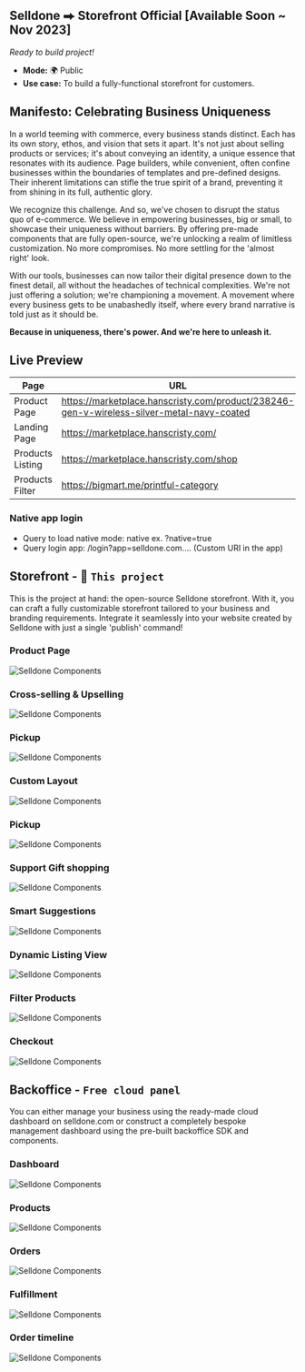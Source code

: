 ## Selldone ⮕ Storefront Official [Available Soon ~ Nov 2023]
_Ready to build project!_


* **Mode:** 🌍 Public
* **Use case:** To build a fully-functional storefront for customers.

## Manifesto: Celebrating Business Uniqueness

In a world teeming with commerce, every business stands distinct. Each has its own story, ethos, and vision that sets it apart. It's not just about selling products or services; it's about conveying an identity, a unique essence that resonates with its audience.
Page builders, while convenient, often confine businesses within the boundaries of templates and pre-defined designs. Their inherent limitations can stifle the true spirit of a brand, preventing it from shining in its full, authentic glory.

We recognize this challenge. And so, we've chosen to disrupt the status quo of e-commerce. We believe in empowering businesses, big or small, to showcase their uniqueness without barriers. By offering pre-made components that are fully open-source, we're unlocking a realm of limitless customization. No more compromises. No more settling for the 'almost right' look.

With our tools, businesses can now tailor their digital presence down to the finest detail, all without the headaches of technical complexities. We're not just offering a solution; we're championing a movement. A movement where every business gets to be unabashedly itself, where every brand narrative is told just as it should be.

**Because in uniqueness, there's power. And we're here to unleash it.**

## Live Preview

| Page             | URL                                                                                       |
|------------------|-------------------------------------------------------------------------------------------|
| Product Page     | https://marketplace.hanscristy.com/product/238246-gen-v-wireless-silver-metal-navy-coated |
| Landing Page     | https://marketplace.hanscristy.com/                                                       |
| Products Listing | https://marketplace.hanscristy.com/shop                                                   |
| Products Filter  | https://bigmart.me/printful-category                                                      |




### Native app login
* Query to load native mode: native   ex. ?native=true
* Query login app: /login?app=selldone.com.... (Custom URI in the app)

## Storefront - 🌟 `This project`
This is the project at hand: the open-source Selldone storefront. With it, you can craft a fully customizable storefront tailored to your business and branding requirements. Integrate it seamlessly into your website created by Selldone with just a single 'publish' command!

### Product Page
![Selldone Components](docs/images/product-page.png)


### Cross-selling & Upselling
![Selldone Components](docs/images/cross-selling-up-selling.png)


### Pickup
![Selldone Components](docs/images/pickup.png)


### Custom Layout
![Selldone Components](docs/images/product-custom-layout.png)


### Pickup
![Selldone Components](docs/images/pickup.png)


### Support Gift shopping
![Selldone Components](docs/images/gift-shopping.png)

### Smart Suggestions
![Selldone Components](docs/images/product-suggestion.png)

### Dynamic Listing View
![Selldone Components](docs/images/products-listing-view.png)

### Filter Products
![Selldone Components](docs/images/products-listing-filter.png)


### Checkout
![Selldone Components](docs/images/checkout.png)







## Backoffice - `Free cloud panel`
You can either manage your business using the ready-made cloud dashboard on selldone.com or construct a completely bespoke management dashboard using the pre-built backoffice SDK and components.

### Dashboard
![Selldone Components](docs/images/backoffice-dashboard.png)

### Products
![Selldone Components](docs/images/backoffice-products.png)


### Orders
![Selldone Components](docs/images/backoffice-orders.png)

### Fulfillment
![Selldone Components](docs/images/Backoffice-order.png)

### Order timeline
![Selldone Components](docs/images/backoffice-timeline.png)
